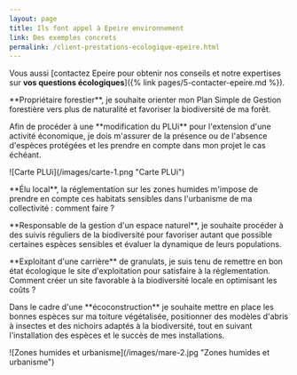 ```yaml
---
layout: page
title: Ils font appel à Epeire environnement
link: Des exemples concrets
permalink: /client-prestations-ecologique-epeire.html
---
```


Vous aussi [contactez Epeire pour obtenir nos conseils et notre expertises sur **vos questions écologiques**]({% link pages/5-contacter-epeire.md %}).

<div class="prestas-list clearfix">

<div class='presta-card'>
<p markdown='1'>
**Propriétaire forestier**, je souhaite orienter mon Plan Simple de Gestion forestière vers plus de naturalité et favoriser la biodiversité de ma forêt.
</p>
</div>

<div class='presta-card'>
<p markdown='1'>
Afin de procéder à une **modification du PLUi** pour l'extension d'une activité économique, je dois m'assurer de la présence ou de l'absence d'espèces protégées et les prendre en compte dans mon projet le cas échéant.
</p>
</div>

<div class='presta-card presta-card-image'>
<p markdown='1'>
![Carte PLUi](/images/carte-1.png "Carte PLUi")
</p>
</div>

<div class='presta-card'>
<p markdown='1'>
**Élu local**, la réglementation sur les zones humides m'impose de prendre en compte ces habitats sensibles dans l'urbanisme de ma collectivité : comment faire ?
</p>
</div>

<div class='presta-card'>
<p markdown='1'>
**Responsable de la gestion d'un espace naturel**, je souhaite procéder à des suivis réguliers de la biodiversité pour favoriser autant que possible certaines espèces sensibles et évaluer la dynamique de leurs populations.
</p>
</div>

<div class='presta-card'>
<p markdown='1'>
**Exploitant d'une carrière** de granulats, je suis tenu de remettre en bon état écologique le site d'exploitation pour satisfaire à la réglementation. Comment créer un site favorable à la biodiversité locale en optimisant les coûts ?
</p>
</div>

<div class='presta-card'>
<p markdown='1'>
Dans le cadre d'une **écoconstruction** je souhaite mettre en place les bonnes espèces sur ma toiture végétalisée, positionner des modèles d'abris à insectes et des nichoirs adaptés à la biodiversité, tout en suivant l'installation des espèces et le succès de mes installations.
</p>
</div>

<div class='presta-card presta-card-image'>
<p markdown='1'>
![Zones humides et urbanisme](/images/mare-2.jpg "Zones humides et urbanisme")
</p>
</div>

</div>
